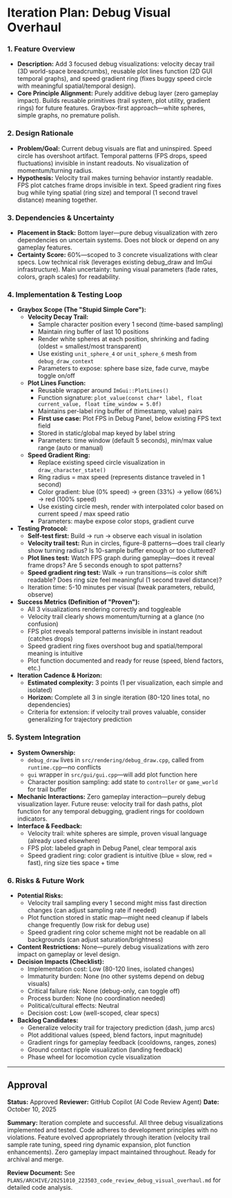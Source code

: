 # Iteration Plan: Debug Visual Overhaul

### 1. Feature Overview

*   **Description:** Add 3 focused debug visualizations: velocity decay trail (3D world-space breadcrumbs), reusable plot lines function (2D GUI temporal graphs), and speed gradient ring (fixes buggy speed circle with meaningful spatial/temporal design).
*   **Core Principle Alignment:** Purely additive debug layer (zero gameplay impact). Builds reusable primitives (trail system, plot utility, gradient rings) for future features. Graybox-first approach—white spheres, simple graphs, no premature polish.

### 2. Design Rationale

*   **Problem/Goal:** Current debug visuals are flat and uninspired. Speed circle has overshoot artifact. Temporal patterns (FPS drops, speed fluctuations) invisible in instant readouts. No visualization of momentum/turning radius.
*   **Hypothesis:** Velocity trail makes turning behavior instantly readable. FPS plot catches frame drops invisible in text. Speed gradient ring fixes bug while tying spatial (ring size) and temporal (1 second travel distance) meaning together.

### 3. Dependencies & Uncertainty

*   **Placement in Stack:** Bottom layer—pure debug visualization with zero dependencies on uncertain systems. Does not block or depend on any gameplay features.
*   **Certainty Score:** 60%—scoped to 3 concrete visualizations with clear specs. Low technical risk (leverages existing debug_draw and ImGui infrastructure). Main uncertainty: tuning visual parameters (fade rates, colors, graph scales) for readability.

### 4. Implementation & Testing Loop

*   **Graybox Scope (The "Stupid Simple Core"):**
    *   **Velocity Decay Trail:**
        *   Sample character position every 1 second (time-based sampling)
        *   Maintain ring buffer of last 10 positions
        *   Render white spheres at each position, shrinking and fading (oldest = smallest/most transparent)
        *   Use existing `unit_sphere_4` or `unit_sphere_6` mesh from `debug_draw_context`
        *   Parameters to expose: sphere base size, fade curve, maybe toggle on/off
    *   **Plot Lines Function:**
        *   Reusable wrapper around `ImGui::PlotLines()`
        *   Function signature: `plot_value(const char* label, float current_value, float time_window = 5.0f)`
        *   Maintains per-label ring buffer of (timestamp, value) pairs
        *   **First use case:** Plot FPS in Debug Panel, below existing FPS text field
        *   Stored in static/global map keyed by label string
        *   Parameters: time window (default 5 seconds), min/max value range (auto or manual)
    *   **Speed Gradient Ring:**
        *   Replace existing speed circle visualization in `draw_character_state()`
        *   Ring radius = max speed (represents distance traveled in 1 second)
        *   Color gradient: blue (0% speed) → green (33%) → yellow (66%) → red (100% speed)
        *   Use existing circle mesh, render with interpolated color based on current speed / max speed ratio
        *   Parameters: maybe expose color stops, gradient curve
*   **Testing Protocol:**
    *   **Self-test first:** Build → run → observe each visual in isolation
    *   **Velocity trail test:** Run in circles, figure-8 patterns—does trail clearly show turning radius? Is 10-sample buffer enough or too cluttered?
    *   **Plot lines test:** Watch FPS graph during gameplay—does it reveal frame drops? Are 5 seconds enough to spot patterns?
    *   **Speed gradient ring test:** Walk → run transitions—is color shift readable? Does ring size feel meaningful (1 second travel distance)?
    *   Iteration time: 5-10 minutes per visual (tweak parameters, rebuild, observe)
*   **Success Metrics (Definition of "Proven"):**
    *   All 3 visualizations rendering correctly and toggleable
    *   Velocity trail clearly shows momentum/turning at a glance (no confusion)
    *   FPS plot reveals temporal patterns invisible in instant readout (catches drops)
    *   Speed gradient ring fixes overshoot bug and spatial/temporal meaning is intuitive
    *   Plot function documented and ready for reuse (speed, blend factors, etc.)
*   **Iteration Cadence & Horizon:**
    *   **Estimated complexity:** 3 points (1 per visualization, each simple and isolated)
    *   **Horizon:** Complete all 3 in single iteration (80-120 lines total, no dependencies)
    *   Criteria for extension: if velocity trail proves valuable, consider generalizing for trajectory prediction

### 5. System Integration

*   **System Ownership:**
    *   `debug_draw` lives in `src/rendering/debug_draw.cpp`, called from `runtime.cpp`—no conflicts
    *   `gui` wrapper in `src/gui/gui.cpp`—will add plot function here
    *   Character position sampling: add state to `controller` or `game_world` for trail buffer
*   **Mechanic Interactions:** Zero gameplay interaction—purely debug visualization layer. Future reuse: velocity trail for dash paths, plot function for any temporal debugging, gradient rings for cooldown indicators.
*   **Interface & Feedback:**
    *   Velocity trail: white spheres are simple, proven visual language (already used elsewhere)
    *   FPS plot: labeled graph in Debug Panel, clear temporal axis
    *   Speed gradient ring: color gradient is intuitive (blue = slow, red = fast), ring size ties space + time

### 6. Risks & Future Work

*   **Potential Risks:**
    *   Velocity trail sampling every 1 second might miss fast direction changes (can adjust sampling rate if needed)
    *   Plot function stored in static map—might need cleanup if labels change frequently (low risk for debug use)
    *   Speed gradient ring color scheme might not be readable on all backgrounds (can adjust saturation/brightness)
*   **Content Restrictions:** None—purely debug visualizations with zero impact on gameplay or level design.
*   **Decision Impacts (Checklist):**
    *   Implementation cost: Low (80-120 lines, isolated changes)
    *   Immaturity burden: None (no other systems depend on debug visuals)
    *   Critical failure risk: None (debug-only, can toggle off)
    *   Process burden: None (no coordination needed)
    *   Political/cultural effects: Neutral
    *   Decision cost: Low (well-scoped, clear specs)
*   **Backlog Candidates:**
    *   Generalize velocity trail for trajectory prediction (dash, jump arcs)
    *   Plot additional values (speed, blend factors, input magnitude)
    *   Gradient rings for gameplay feedback (cooldowns, ranges, zones)
    *   Ground contact ripple visualization (landing feedback)
    *   Phase wheel for locomotion cycle visualization

---

## Approval

**Status:** Approved
**Reviewer:** GitHub Copilot (AI Code Review Agent)
**Date:** October 10, 2025

**Summary:** Iteration complete and successful. All three debug visualizations implemented and tested. Code adheres to development principles with no violations. Feature evolved appropriately through iteration (velocity trail sample rate tuning, speed ring dynamic expansion, plot function enhancements). Zero gameplay impact maintained throughout. Ready for archival and merge.

**Review Document:** See `PLANS/ARCHIVE/20251010_223503_code_review_debug_visual_overhaul.md` for detailed code analysis.
